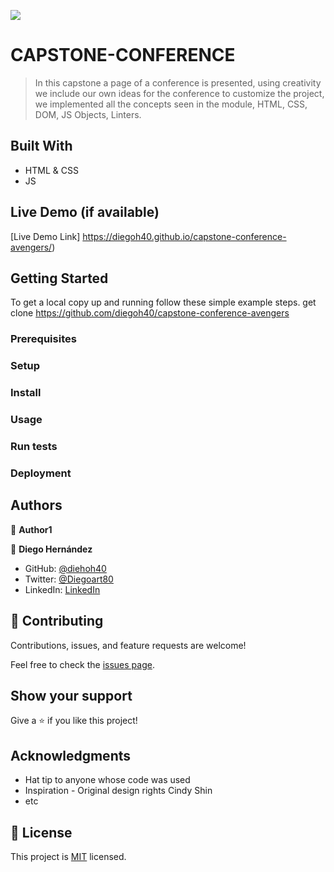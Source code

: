 ![](https://img.shields.io/badge/Microverse-blueviolet)

# CAPSTONE-CONFERENCE

> In this capstone a page of a conference is presented, using creativity we include our own ideas for the conference to customize the project, we implemented all the concepts seen in the module, HTML, CSS, DOM, JS Objects, Linters. 


## Built With

- HTML & CSS
- JS 


## Live Demo (if available)

[Live Demo Link] https://diegoh40.github.io/capstone-conference-avengers/)


## Getting Started


To get a local copy up and running follow these simple example steps.
get clone https://github.com/diegoh40/capstone-conference-avengers

### Prerequisites

### Setup

### Install

### Usage

### Run tests

### Deployment



## Authors

👤 **Author1**

👤 **Diego Hernández**

- GitHub: [@diehoh40](https://github.com/diegoh40)
- Twitter: [@Diegoart80](https://twitter.com/twitterhandle)
- LinkedIn: [LinkedIn](https://www.linkedin.com/in/diego-hernández-25280a100/)

## 🤝 Contributing

Contributions, issues, and feature requests are welcome!

Feel free to check the [issues page](../../issues/).

## Show your support

Give a ⭐️ if you like this project!

## Acknowledgments

- Hat tip to anyone whose code was used
- Inspiration - Original design rights  Cindy Shin
- etc

## 📝 License

This project is [MIT](./MIT.md) licensed.
